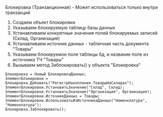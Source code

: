Блокировка (Транзакционная) - Может использоваться только внутри транзакций

1. Создаем объект блокировки
2. Указываем блокируемую таблицу базы данных
3. Устанавливаем конкретные значения полей блокируемых записей (Склад, Организация)
4. Устанавливаем источник данных - табличная часть документа "Товары"
5. Указываем блокируемое поле таблицы бд, и название поле из источника ТЧ "Товары"
6. Вызываем метод Заблокировать() у объекта "Блокировка"
```bsl
Блокировка = Новый БлокировкаДанных;	
ЭлементБлокировки = Блокировка.Добавить("РегистрНакопления.ТоварыНаСкладах");
ЭлементБлокировки.УстановитьЗначение("Склад", Склад);	
ЭлементБлокировки.УстановитьЗначение("Организация", Организация);		
ЭлементБлокировки.ИсточникДанных = Товары;
ЭлементБлокировки.ИспользоватьИзИсточникаДанных("Номенклатура", "Номенклатура");
Блокировка.Заблокировать();
```